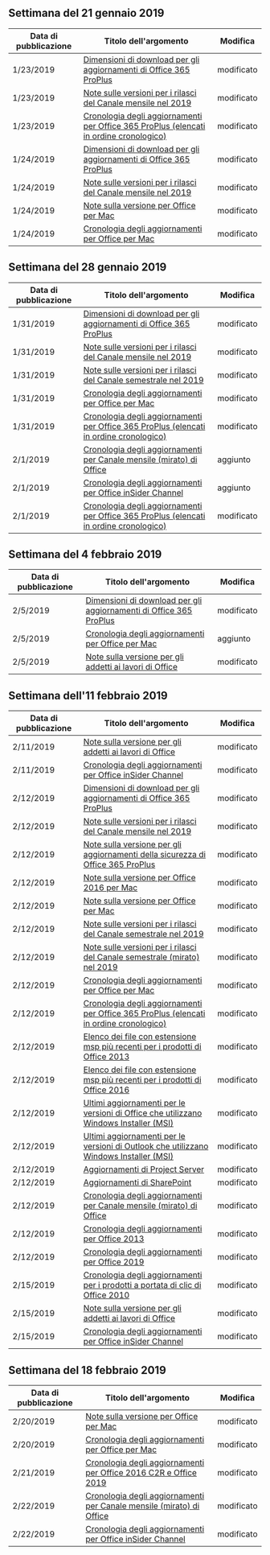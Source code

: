 <!-- This file is generated automatically each week. Changes made to this file will be overwritten.-->




## <a name="week-of-january-21-2019"></a>Settimana del 21 gennaio 2019


| Data di pubblicazione |Titolo dell'argomento | Modifica |
|------|------------|--------|
| 1/23/2019 | [Dimensioni di download per gli aggiornamenti di Office 365 ProPlus](/OfficeUpdates/download-sizes-office365-proplus-updates) | modificato |
| 1/23/2019 | [Note sulle versioni per i rilasci del Canale mensile nel 2019](/OfficeUpdates/monthly-channel-2019) | modificato |
| 1/23/2019 | [Cronologia degli aggiornamenti per Office 365 ProPlus (elencati in ordine cronologico)](/OfficeUpdates/update-history-office365-proplus-by-date) | modificato |
| 1/24/2019 | [Dimensioni di download per gli aggiornamenti di Office 365 ProPlus](/OfficeUpdates/download-sizes-office365-proplus-updates) | modificato |
| 1/24/2019 | [Note sulle versioni per i rilasci del Canale mensile nel 2019](/OfficeUpdates/monthly-channel-2019) | modificato |
| 1/24/2019 | [Note sulla versione per Office per Mac](/OfficeUpdates/release-notes-office-for-mac) | modificato |
| 1/24/2019 | [Cronologia degli aggiornamenti per Office per Mac](/OfficeUpdates/update-history-office-for-mac) | modificato |


## <a name="week-of-january-28-2019"></a>Settimana del 28 gennaio 2019


| Data di pubblicazione |Titolo dell'argomento | Modifica |
|------|------------|--------|
| 1/31/2019 | [Dimensioni di download per gli aggiornamenti di Office 365 ProPlus](/OfficeUpdates/download-sizes-office365-proplus-updates) | modificato |
| 1/31/2019 | [Note sulle versioni per i rilasci del Canale mensile nel 2019](/OfficeUpdates/monthly-channel-2019) | modificato |
| 1/31/2019 | [Note sulle versioni per i rilasci del Canale semestrale nel 2019](/OfficeUpdates/semi-annual-channel-2019) | modificato |
| 1/31/2019 | [Cronologia degli aggiornamenti per Office per Mac](/OfficeUpdates/update-history-office-for-mac) | modificato |
| 1/31/2019 | [Cronologia degli aggiornamenti per Office 365 ProPlus (elencati in ordine cronologico)](/OfficeUpdates/update-history-office365-proplus-by-date) | modificato |
| 2/1/2019 | [Cronologia degli aggiornamenti per Canale mensile (mirato) di Office](/OfficeUpdates/update-history-monthly-channel-targeted) | aggiunto |
| 2/1/2019 | [Cronologia degli aggiornamenti per Office inSider Channel](/OfficeUpdates/update-history-office-insider) | aggiunto |
| 2/1/2019 | [Cronologia degli aggiornamenti per Office 365 ProPlus (elencati in ordine cronologico)](/OfficeUpdates/update-history-office365-proplus-by-date) | modificato |


## <a name="week-of-february-04-2019"></a>Settimana del 4 febbraio 2019


| Data di pubblicazione |Titolo dell'argomento | Modifica |
|------|------------|--------|
| 2/5/2019 | [Dimensioni di download per gli aggiornamenti di Office 365 ProPlus](/OfficeUpdates/download-sizes-office365-proplus-updates) | modificato |
| 2/5/2019 | [Cronologia degli aggiornamenti per Office per Mac](/OfficeUpdates/release-notes-office-insider) | aggiunto |
| 2/5/2019 | [Note sulla versione per gli addetti ai lavori di Office](/OfficeUpdates/release-notes-office-insider) | modificato |


## <a name="week-of-february-11-2019"></a>Settimana dell'11 febbraio 2019


| Data di pubblicazione |Titolo dell'argomento | Modifica |
|------|------------|--------|
| 2/11/2019 | [Note sulla versione per gli addetti ai lavori di Office](/OfficeUpdates/release-notes-office-insider) | modificato |
| 2/11/2019 | [Cronologia degli aggiornamenti per Office inSider Channel](/OfficeUpdates/update-history-office-insider) | modificato |
| 2/12/2019 | [Dimensioni di download per gli aggiornamenti di Office 365 ProPlus](/OfficeUpdates/download-sizes-office365-proplus-updates) | modificato |
| 2/12/2019 | [Note sulle versioni per i rilasci del Canale mensile nel 2019](/OfficeUpdates/monthly-channel-2019) | modificato |
| 2/12/2019 | [Note sulla versione per gli aggiornamenti della sicurezza di Office 365 ProPlus](/OfficeUpdates/office365-proplus-security-updates) | modificato |
| 2/12/2019 | [Note sulla versione per Office 2016 per Mac](/OfficeUpdates/release-notes-office-2016-mac) | modificato |
| 2/12/2019 | [Note sulla versione per Office per Mac](/OfficeUpdates/release-notes-office-for-mac) | modificato |
| 2/12/2019 | [Note sulle versioni per i rilasci del Canale semestrale nel 2019](/OfficeUpdates/semi-annual-channel-2019) | modificato |
| 2/12/2019 | [Note sulle versioni per i rilasci del Canale semestrale (mirato) nel 2019](/OfficeUpdates/semi-annual-channel-targeted-2019) | modificato |
| 2/12/2019 | [Cronologia degli aggiornamenti per Office per Mac](/OfficeUpdates/update-history-office-for-mac) | modificato |
| 2/12/2019 | [Cronologia degli aggiornamenti per Office 365 ProPlus (elencati in ordine cronologico)](/OfficeUpdates/update-history-office365-proplus-by-date) | modificato |
| 2/12/2019 | [Elenco dei file con estensione msp più recenti per i prodotti di Office 2013](/OfficeUpdates/msp-files-office-2013) | modificato |
| 2/12/2019 | [Elenco dei file con estensione msp più recenti per i prodotti di Office 2016](/OfficeUpdates/msp-files-office-2016) | modificato |
| 2/12/2019 | [Ultimi aggiornamenti per le versioni di Office che utilizzano Windows Installer (MSI)](/OfficeUpdates/office-updates-msi) | modificato |
| 2/12/2019 | [Ultimi aggiornamenti per le versioni di Outlook che utilizzano Windows Installer (MSI)](/OfficeUpdates/outlook-updates-msi) | modificato |
| 2/12/2019 | [Aggiornamenti di Project Server](/OfficeUpdates/project-server-updates) | modificato |
| 2/12/2019 | [Aggiornamenti di SharePoint](/OfficeUpdates/sharepoint-updates) | modificato |
| 2/12/2019 | [Cronologia degli aggiornamenti per Canale mensile (mirato) di Office](/OfficeUpdates/update-history-monthly-channel-targeted) | modificato |
| 2/12/2019 | [Cronologia degli aggiornamenti per Office 2013](/OfficeUpdates/update-history-office-2013) | modificato |
| 2/12/2019 | [Cronologia degli aggiornamenti per Office 2019](/OfficeUpdates/update-history-office-2019) | modificato |
| 2/15/2019 | [Cronologia degli aggiornamenti per i prodotti a portata di clic di Office 2010](/OfficeUpdates/update-history-office-2010-click-to-run) | modificato |
| 2/15/2019 | [Note sulla versione per gli addetti ai lavori di Office](/OfficeUpdates/release-notes-office-insider) | modificato |
| 2/15/2019 | [Cronologia degli aggiornamenti per Office inSider Channel](/OfficeUpdates/update-history-office-insider) | modificato |


## <a name="week-of-february-18-2019"></a>Settimana del 18 febbraio 2019


| Data di pubblicazione |Titolo dell'argomento | Modifica |
|------|------------|--------|
| 2/20/2019 | [Note sulla versione per Office per Mac](/OfficeUpdates/release-notes-office-for-mac) | modificato |
| 2/20/2019 | [Cronologia degli aggiornamenti per Office per Mac](/OfficeUpdates/update-history-office-for-mac) | modificato |
| 2/21/2019 | [Cronologia degli aggiornamenti per Office 2016 C2R e Office 2019](/OfficeUpdates/update-history-office-2019) | modificato |
| 2/22/2019 | [Cronologia degli aggiornamenti per Canale mensile (mirato) di Office](/OfficeUpdates/update-history-monthly-channel-targeted) | modificato |
| 2/22/2019 | [Cronologia degli aggiornamenti per Office inSider Channel](/OfficeUpdates/update-history-office-insider) | modificato |
